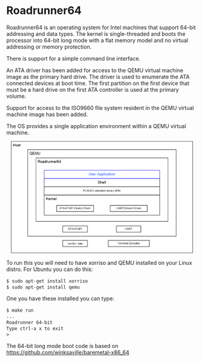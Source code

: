 # Roadrunner64

Roadrunner64 is an operating system for Intel machines that support 64-bit addressing and data types.  The kernel is single-threaded and boots the processor into 64-bit long mode with a flat memory model and no virtual addressing or memory protection.

There is support for a simple command line interface.

An ATA driver has been added for access to the QEMU virtual machine image as the primary hard drive.  The driver is used to enumerate the ATA connected devices at boot time.  The first partition on the first device that must be a hard drive on the first ATA controller is used at the primary volume.

Support for access to the ISO9660 file system resident in the QEMU virtual machine image has been added.

The OS provides a single application environment within a QEMU virtual machine.

<p align="center"><img width="480px" src="doc/Roadrunner64.png"></p>

To run this you will need to have xorriso and QEMU installed on your Linux distro.  For Ubuntu you can do this:

```
$ sudo apt-get install xorriso
$ sudo apt-get install qemu
```

One you have these installed you can type:

```
$ make run
...
Roadrunner 64-bit
Type ctrl-a x to exit
>
```

The 64-bit long mode boot code is based on
https://github.com/winksaville/baremetal-x86_64
